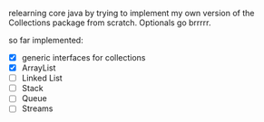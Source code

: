 relearning core java by trying to implement my own version of the Collections package from scratch.
Optionals go brrrrr.

so far implemented:

-[x] generic interfaces for collections
-[x] ArrayList
-[ ] Linked List
-[ ] Stack
-[ ] Queue
-[ ] Streams